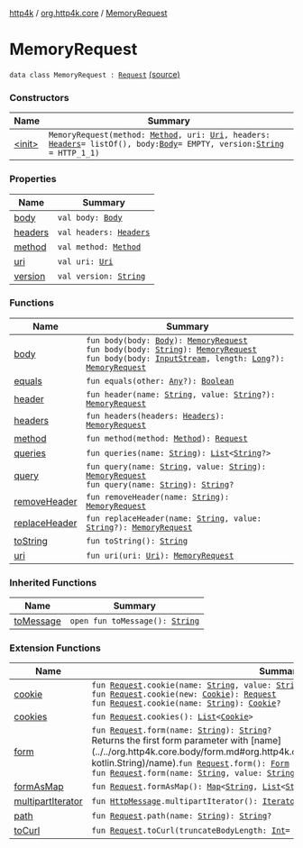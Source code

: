 [http4k](../../index.md) / [org.http4k.core](../index.md) / [MemoryRequest](./index.md)

# MemoryRequest

`data class MemoryRequest : `[`Request`](../-request/index.md) [(source)](https://github.com/http4k/http4k/blob/master/http4k-core/src/main/kotlin/org/http4k/core/http.kt#L159)

### Constructors

| Name | Summary |
|---|---|
| [&lt;init&gt;](-init-.md) | `MemoryRequest(method: `[`Method`](../-method/index.md)`, uri: `[`Uri`](../-uri/index.md)`, headers: `[`Headers`](../-headers.md)` = listOf(), body: `[`Body`](../-body/index.md)` = EMPTY, version: `[`String`](https://kotlinlang.org/api/latest/jvm/stdlib/kotlin/-string/index.html)` = HTTP_1_1)` |

### Properties

| Name | Summary |
|---|---|
| [body](body.md) | `val body: `[`Body`](../-body/index.md) |
| [headers](headers.md) | `val headers: `[`Headers`](../-headers.md) |
| [method](method.md) | `val method: `[`Method`](../-method/index.md) |
| [uri](uri.md) | `val uri: `[`Uri`](../-uri/index.md) |
| [version](version.md) | `val version: `[`String`](https://kotlinlang.org/api/latest/jvm/stdlib/kotlin/-string/index.html) |

### Functions

| Name | Summary |
|---|---|
| [body](body.md) | `fun body(body: `[`Body`](../-body/index.md)`): `[`MemoryRequest`](./index.md)<br>`fun body(body: `[`String`](https://kotlinlang.org/api/latest/jvm/stdlib/kotlin/-string/index.html)`): `[`MemoryRequest`](./index.md)<br>`fun body(body: `[`InputStream`](http://docs.oracle.com/javase/6/docs/api/java/io/InputStream.html)`, length: `[`Long`](https://kotlinlang.org/api/latest/jvm/stdlib/kotlin/-long/index.html)`?): `[`MemoryRequest`](./index.md) |
| [equals](equals.md) | `fun equals(other: `[`Any`](https://kotlinlang.org/api/latest/jvm/stdlib/kotlin/-any/index.html)`?): `[`Boolean`](https://kotlinlang.org/api/latest/jvm/stdlib/kotlin/-boolean/index.html) |
| [header](header.md) | `fun header(name: `[`String`](https://kotlinlang.org/api/latest/jvm/stdlib/kotlin/-string/index.html)`, value: `[`String`](https://kotlinlang.org/api/latest/jvm/stdlib/kotlin/-string/index.html)`?): `[`MemoryRequest`](./index.md) |
| [headers](headers.md) | `fun headers(headers: `[`Headers`](../-headers.md)`): `[`MemoryRequest`](./index.md) |
| [method](method.md) | `fun method(method: `[`Method`](../-method/index.md)`): `[`Request`](../-request/index.md) |
| [queries](queries.md) | `fun queries(name: `[`String`](https://kotlinlang.org/api/latest/jvm/stdlib/kotlin/-string/index.html)`): `[`List`](https://kotlinlang.org/api/latest/jvm/stdlib/kotlin.collections/-list/index.html)`<`[`String`](https://kotlinlang.org/api/latest/jvm/stdlib/kotlin/-string/index.html)`?>` |
| [query](query.md) | `fun query(name: `[`String`](https://kotlinlang.org/api/latest/jvm/stdlib/kotlin/-string/index.html)`, value: `[`String`](https://kotlinlang.org/api/latest/jvm/stdlib/kotlin/-string/index.html)`): `[`MemoryRequest`](./index.md)<br>`fun query(name: `[`String`](https://kotlinlang.org/api/latest/jvm/stdlib/kotlin/-string/index.html)`): `[`String`](https://kotlinlang.org/api/latest/jvm/stdlib/kotlin/-string/index.html)`?` |
| [removeHeader](remove-header.md) | `fun removeHeader(name: `[`String`](https://kotlinlang.org/api/latest/jvm/stdlib/kotlin/-string/index.html)`): `[`MemoryRequest`](./index.md) |
| [replaceHeader](replace-header.md) | `fun replaceHeader(name: `[`String`](https://kotlinlang.org/api/latest/jvm/stdlib/kotlin/-string/index.html)`, value: `[`String`](https://kotlinlang.org/api/latest/jvm/stdlib/kotlin/-string/index.html)`?): `[`MemoryRequest`](./index.md) |
| [toString](to-string.md) | `fun toString(): `[`String`](https://kotlinlang.org/api/latest/jvm/stdlib/kotlin/-string/index.html) |
| [uri](uri.md) | `fun uri(uri: `[`Uri`](../-uri/index.md)`): `[`MemoryRequest`](./index.md) |

### Inherited Functions

| Name | Summary |
|---|---|
| [toMessage](../-request/to-message.md) | `open fun toMessage(): `[`String`](https://kotlinlang.org/api/latest/jvm/stdlib/kotlin/-string/index.html) |

### Extension Functions

| Name | Summary |
|---|---|
| [cookie](../../org.http4k.core.cookie/cookie.md) | `fun `[`Request`](../-request/index.md)`.cookie(name: `[`String`](https://kotlinlang.org/api/latest/jvm/stdlib/kotlin/-string/index.html)`, value: `[`String`](https://kotlinlang.org/api/latest/jvm/stdlib/kotlin/-string/index.html)`): `[`Request`](../-request/index.md)<br>`fun `[`Request`](../-request/index.md)`.cookie(new: `[`Cookie`](../../org.http4k.core.cookie/-cookie/index.md)`): `[`Request`](../-request/index.md)<br>`fun `[`Request`](../-request/index.md)`.cookie(name: `[`String`](https://kotlinlang.org/api/latest/jvm/stdlib/kotlin/-string/index.html)`): `[`Cookie`](../../org.http4k.core.cookie/-cookie/index.md)`?` |
| [cookies](../../org.http4k.core.cookie/cookies.md) | `fun `[`Request`](../-request/index.md)`.cookies(): `[`List`](https://kotlinlang.org/api/latest/jvm/stdlib/kotlin.collections/-list/index.html)`<`[`Cookie`](../../org.http4k.core.cookie/-cookie/index.md)`>` |
| [form](../../org.http4k.core.body/form.md) | `fun `[`Request`](../-request/index.md)`.form(name: `[`String`](https://kotlinlang.org/api/latest/jvm/stdlib/kotlin/-string/index.html)`): `[`String`](https://kotlinlang.org/api/latest/jvm/stdlib/kotlin/-string/index.html)`?`<br>Returns the first form parameter with [name](../../org.http4k.core.body/form.md#org.http4k.core.body$form(org.http4k.core.Request, kotlin.String)/name).`fun `[`Request`](../-request/index.md)`.form(): `[`Form`](../../org.http4k.core.body/-form.md)<br>`fun `[`Request`](../-request/index.md)`.form(name: `[`String`](https://kotlinlang.org/api/latest/jvm/stdlib/kotlin/-string/index.html)`, value: `[`String`](https://kotlinlang.org/api/latest/jvm/stdlib/kotlin/-string/index.html)`): `[`Request`](../-request/index.md) |
| [formAsMap](../../org.http4k.core.body/form-as-map.md) | `fun `[`Request`](../-request/index.md)`.formAsMap(): `[`Map`](https://kotlinlang.org/api/latest/jvm/stdlib/kotlin.collections/-map/index.html)`<`[`String`](https://kotlinlang.org/api/latest/jvm/stdlib/kotlin/-string/index.html)`, `[`List`](https://kotlinlang.org/api/latest/jvm/stdlib/kotlin.collections/-list/index.html)`<`[`String`](https://kotlinlang.org/api/latest/jvm/stdlib/kotlin/-string/index.html)`?>>` |
| [multipartIterator](../multipart-iterator.md) | `fun `[`HttpMessage`](../-http-message/index.md)`.multipartIterator(): `[`Iterator`](https://kotlinlang.org/api/latest/jvm/stdlib/kotlin.collections/-iterator/index.html)`<`[`MultipartEntity`](../-multipart-entity/index.md)`>` |
| [path](../../org.http4k.routing/path.md) | `fun `[`Request`](../-request/index.md)`.path(name: `[`String`](https://kotlinlang.org/api/latest/jvm/stdlib/kotlin/-string/index.html)`): `[`String`](https://kotlinlang.org/api/latest/jvm/stdlib/kotlin/-string/index.html)`?` |
| [toCurl](../to-curl.md) | `fun `[`Request`](../-request/index.md)`.toCurl(truncateBodyLength: `[`Int`](https://kotlinlang.org/api/latest/jvm/stdlib/kotlin/-int/index.html)` = 256): `[`String`](https://kotlinlang.org/api/latest/jvm/stdlib/kotlin/-string/index.html) |
